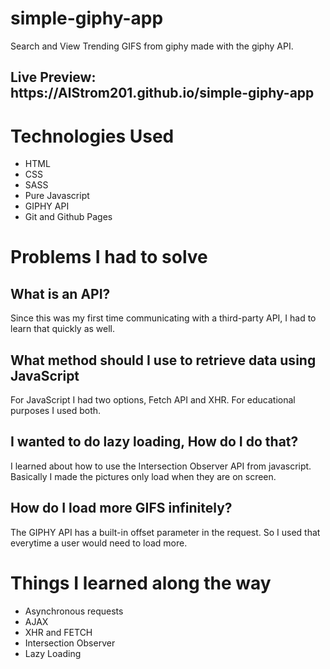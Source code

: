 # simple-giphy-app
Search and View Trending GIFS from giphy made with the giphy API.

<h2>Live Preview: https://AlStrom201.github.io/simple-giphy-app</h2>

# Technologies Used
* HTML
* CSS
* SASS
* Pure Javascript
* GIPHY API
* Git and Github Pages


# Problems I had to solve 

## What is an API?

Since this was my first time communicating with a third-party API, I had to learn that quickly as well.

## What method should I use to retrieve data using JavaScript

For JavaScript I had two options, Fetch API and XHR. For educational purposes I used both.

## I wanted to do lazy loading, How do I do that?

I learned about how to use the Intersection Observer API from javascript. Basically I made the pictures only load when they are on screen.

## How do I load more GIFS infinitely?

The GIPHY API has a built-in offset parameter in the request. So I used that everytime a user would need to load more.


# Things I learned along the way

* Asynchronous requests
* AJAX
* XHR and FETCH
* Intersection Observer
* Lazy Loading 



